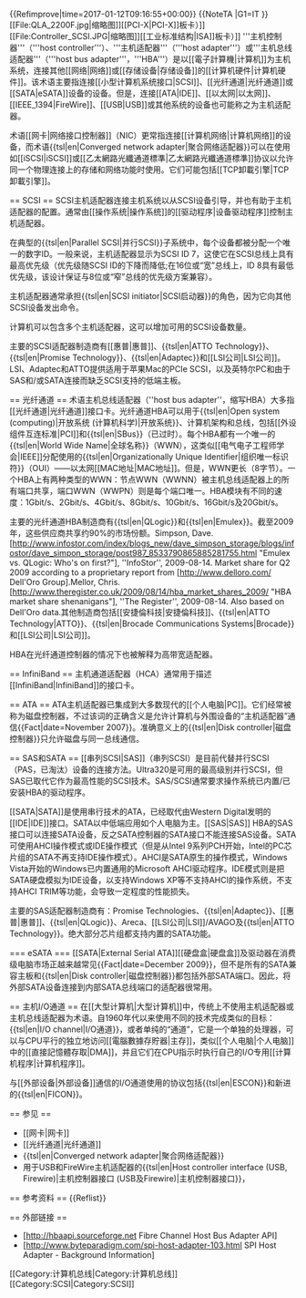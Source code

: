 {{Refimprove|time=2017-01-12T09:16:55+00:00}}
{{NoteTA
|G1=IT
}}
[[File:QLA_2200F.jpg|缩略图]][[PCI-X|PCI-X]]板卡）]]
[[File:Controller_SCSI.JPG|缩略图]][[工业标准结构|ISA]]板卡）]]
'''主机控制器'''（'''host controller'''）、'''主机适配器'''（'''host adapter'''）或'''主机总线适配器'''（'''host bus adapter'''，'''HBA'''）是以[[電子計算機|计算机]]为主机系统，连接其他[[网络|网络]]或[[存储设备|存储设备]]的[[计算机硬件|计算机硬件]]。该术语主要指连接[[小型计算机系统接口|SCSI]]、[[光纤通道|光纤通道]]或[[SATA|eSATA]]设备的设备。但是，连接[[ATA|IDE]]、[[以太网|以太网]]、[[IEEE_1394|FireWire]]、[[USB|USB]]或其他系统的设备也可能称之为主机适配器。

术语[[网卡|网络接口控制器]]（NIC）更常指连接[[计算机网络|计算机网络]]的设备，而术语{{tsl|en|Converged network adapter|聚合网络适配器}}可以在使用如[[iSCSI|iSCSI]]或[[乙太網路光纖通道標準|乙太網路光纖通道標準]]协议以允许同一个物理连接上的存储和网络功能时使用。它们可能包括[[TCP卸載引擎|TCP卸載引擎]]。

== SCSI ==
SCSI主机适配器连接主机系统以从SCSI设备引导，并也有助于主机适配器的配置。通常由[[操作系统|操作系统]]的[[驱动程序|设备驱动程序]]控制主机适配器。

在典型的{{tsl|en|Parallel SCSI|并行SCSI}}子系统中，每个设备都被分配一个唯一的数字ID。一般来说，主机适配器显示为SCSI ID 7，这使它在SCSI总线上具有最高优先级（优先级随SCSI ID的下降而降低;在16位或“宽”总线上，ID 8具有最低优先级，该设计保证与8位或“窄”总线的优先级方案兼容）。

主机适配器通常承担{{tsl|en|SCSI initiator|SCSI启动器}}的角色，因为它向其他SCSI设备发出命令。

计算机可以包含多个主机适配器，这可以增加可用的SCSI设备数量。

主要的SCSI适配器制造商有[[惠普|惠普]]、{{tsl|en|ATTO Technology}}、{{tsl|en|Promise Technology}}、{{tsl|en|Adaptec}}和[[LSI公司|LSI公司]]。LSI、Adaptec和ATTO提供适用于苹果Mac的PCIe SCSI，以及英特尔PC和由于SAS和/或SATA连接而缺乏SCSI支持的低端主板。

== 光纤通道 ==
术语主机总线适配器（''host bus adapter''，缩写HBA）大多指[[光纤通道|光纤通道]]接口卡。光纤通道HBA可以用于{{tsl|en|Open system (computing)|开放系统 (计算机科学)|开放系统}}、计算机架构和总线，包括[[外设组件互连标准|PCI]]和{{tsl|en|SBus}}（已过时）。每个HBA都有一个唯一的{{tsl|en|World Wide Name|全球名称}}（WWN），这类似[[电气电子工程师学会|IEEE]]分配使用的{{tsl|en|Organizationally Unique Identifier|组织唯一标识符}}（OUI）——以太网[[MAC地址|MAC地址]]。但是，WWN更长（8字节）。一个HBA上有两种类型的WWN：节点WWN（WWNN）被主机总线适配器上的所有端口共享，端口WWN（WWPN）则是每个端口唯一。HBA模块有不同的速度：1Gbit/s、2Gbit/s、4Gbit/s、8Gbit/s、10Gbit/s、16Gbit/s及20Gbit/s。

主要的光纤通道HBA制造商有{{tsl|en|QLogic}}和{{tsl|en|Emulex}}。截至2009年，这些供应商共享约90%的市场份额。<ref>Simpson, Dave. [http://www.infostor.com/index/blogs_new/dave_simpson_storage/blogs/infostor/dave_simpon_storage/post987_8533790865885281755.html "Emulex vs. QLogic: Who's on first?"], ''InfoStor'', 2009-08-14.  Market share for Q2 2009 according to a proprietary report from [http://www.delloro.com/ Dell'Oro Group].</ref><ref>Mellor, Chris. [http://www.theregister.co.uk/2009/08/14/hba_market_shares_2009/ "HBA market share shenanigans"], ''The Register'', 2009-08-14. Also based on Dell'Oro data.</ref>其他制造商包括[[安捷倫科技|安捷倫科技]]、{{tsl|en|ATTO Technology|ATTO}}、{{tsl|en|Brocade Communications Systems|Brocade}}和[[LSI公司|LSI公司]]。

HBA在光纤通道控制器的情况下也被解释为高带宽适配器。

== InfiniBand ==
主机通道适配器（HCA）通常用于描述[[InfiniBand|InfiniBand]]的接口卡。

== ATA ==
ATA主机适配器已集成到大多数现代的[[个人电脑|PC]]。它们经常被称为磁盘控制器，不过该词的正确含义是允许计算机与外围设备的“主机适配器”通信{{Fact|date=November 2007}}。准确意义上的{{tsl|en|Disk controller|磁盘控制器}}只允许磁盘与同一总线通信。

== SAS和SATA ==
[[串列SCSI|SAS]]（串列SCSI）是目前代替并行SCSI（PAS，已淘汰）设备的连接方法。Ultra320是可用的最高级别并行SCSI，但SAS已取代它作为最高性能的SCSI技术。SAS/SCSI通常要求操作系统已内置/已安装HBA的驱动程序。

[[SATA|SATA]]是使用串行技术的ATA，已经取代由Western Digital发明的[[IDE|IDE]]接口。SATA以中低端应用如个人电脑为主。[[SAS|SAS]] HBA的SAS接口可以连接SATA设备，反之SATA控制器的SATA接口不能连接SAS设备。SATA可使用AHCI操作模式或IDE操作模式（但是从Intel 9系列PCH开始，Intel的PC芯片组的SATA不再支持IDE操作模式）。AHCI是SATA原生的操作模式，Windows Vista开始的Windows已内置通用的Microsoft AHCI驱动程序。IDE模式则是把SATA硬盘模拟为IDE设备，以支持Windows XP等不支持AHCI的操作系统，不支持AHCI TRIM等功能，会导致一定程度的性能损失。

主要的SAS适配器制造商有：Promise Technologies、{{tsl|en|Adaptec}}、[[惠普|惠普]]、{{tsl|en|QLogic}}、Areca、[[LSI公司|LSI]]/AVAGO及{{tsl|en|ATTO Technology}}。绝大部分芯片组都支持内置的SATA功能。

=== eSATA ===
[[SATA|External Serial ATA]][[硬盘盒|硬盘盒]]及驱动器在消费级电脑市场正越来越常见{{Fact|date=December 2009}}，但不是所有的SATA兼容主板和{{tsl|en|Disk controller|磁盘控制器}}都包括外部SATA端口。因此，将外部SATA设备连接到内部SATA总线端口的适配器很常用。

== 主机I/O通道 ==
在[[大型计算机|大型计算机]]中，传统上不使用主机适配器或主机总线适配器为术语。自1960年代以来使用不同的技术完成类似的目标：{{tsl|en|I/O channel|I/O通道}}，或者单纯的“通道”，它是一个单独的处理器，可以与CPU平行的独立地访问[[電腦數據存貯器|主存]]，类似[[个人电脑|个人电脑]]中的[[直接記憶體存取|DMA]]，并且它们在CPU指示时执行自己的I/O专用[[计算机程序|计算机程序]]。

与[[外部设备|外部设备]]通信的I/O通道使用的协议包括{{tsl|en|ESCON}}和新进的{{tsl|en|FICON}}。

== 参见 ==
* [[网卡|网卡]]
* [[光纤通道|光纤通道]]
* {{tsl|en|Converged network adapter|聚合网络适配器}}
* 用于USB和FireWire主机适配器的{{tsl|en|Host controller interface (USB, Firewire)|主机控制器接口 (USB及Firewire)|主机控制器接口}}，

== 参考资料 ==
{{Reflist}}

== 外部链接 ==
* [http://hbaapi.sourceforge.net Fibre Channel Host Bus Adapter API]
* [http://www.byteparadigm.com/spi-host-adapter-103.html SPI Host Adapter - Background Information]

[[Category:计算机总线|Category:计算机总线]]
[[Category:SCSI|Category:SCSI]]